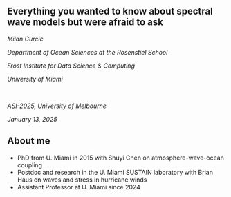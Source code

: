 <section>

## Everything you wanted to know about spectral wave models but were afraid to ask

_Milan Curcic_


_Department of Ocean Sciences at the Rosenstiel School_

_Frost Institute for Data Science & Computing_

_University of Miami_

</br>

_ASI-2025, University of Melbourne_

_January 13, 2025_
</section>


<section>

## About me

* PhD from U. Miami in 2015 with Shuyi Chen on atmosphere-wave-ocean coupling
* Postdoc and research in the U. Miami SUSTAIN laboratory with Brian Haus on
  waves and stress in hurricane winds
* Assistant Professor at U. Miami since 2024
</section>